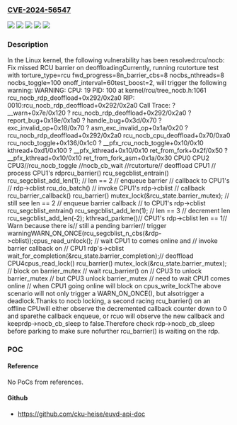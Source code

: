 ### [CVE-2024-56547](https://cve.mitre.org/cgi-bin/cvename.cgi?name=CVE-2024-56547)
![](https://img.shields.io/static/v1?label=Product&message=Linux&color=blue)
![](https://img.shields.io/static/v1?label=Version&message=&color=brightgreen)
![](https://img.shields.io/static/v1?label=Version&message=1fcb932c8b5ce86219d7dedcd63659351a43291c%20&color=brightgreen)
![](https://img.shields.io/static/v1?label=Version&message=6.12%20&color=brightgreen)
![](https://img.shields.io/static/v1?label=Vulnerability&message=n%2Fa&color=blue)

### Description

In the Linux kernel, the following vulnerability has been resolved:rcu/nocb: Fix missed RCU barrier on deoffloadingCurrently, running rcutorture test with torture_type=rcu fwd_progress=8n_barrier_cbs=8 nocbs_nthreads=8 nocbs_toggle=100 onoff_interval=60test_boost=2, will trigger the following warning:	WARNING: CPU: 19 PID: 100 at kernel/rcu/tree_nocb.h:1061 rcu_nocb_rdp_deoffload+0x292/0x2a0	RIP: 0010:rcu_nocb_rdp_deoffload+0x292/0x2a0	 Call Trace:	  <TASK>	  ? __warn+0x7e/0x120	  ? rcu_nocb_rdp_deoffload+0x292/0x2a0	  ? report_bug+0x18e/0x1a0	  ? handle_bug+0x3d/0x70	  ? exc_invalid_op+0x18/0x70	  ? asm_exc_invalid_op+0x1a/0x20	  ? rcu_nocb_rdp_deoffload+0x292/0x2a0	  rcu_nocb_cpu_deoffload+0x70/0xa0	  rcu_nocb_toggle+0x136/0x1c0	  ? __pfx_rcu_nocb_toggle+0x10/0x10	  kthread+0xd1/0x100	  ? __pfx_kthread+0x10/0x10	  ret_from_fork+0x2f/0x50	  ? __pfx_kthread+0x10/0x10	  ret_from_fork_asm+0x1a/0x30	  </TASK>CPU0                               CPU2                          CPU3//rcu_nocb_toggle             //nocb_cb_wait                   //rcutorture// deoffload CPU1             // process CPU1's rdprcu_barrier()    rcu_segcblist_entrain()        rcu_segcblist_add_len(1);        // len == 2        // enqueue barrier        // callback to CPU1's        // rdp->cblist                             rcu_do_batch()                                 // invoke CPU1's rdp->cblist                                 // callback                                 rcu_barrier_callback()                                                             rcu_barrier()                                                               mutex_lock(&rcu_state.barrier_mutex);                                                               // still see len == 2                                                               // enqueue barrier callback                                                               // to CPU1's rdp->cblist                                                               rcu_segcblist_entrain()                                                                   rcu_segcblist_add_len(1);                                                                   // len == 3                                 // decrement len                                 rcu_segcblist_add_len(-2);                             kthread_parkme()// CPU1's rdp->cblist len == 1// Warn because there is// still a pending barrier// trigger warningWARN_ON_ONCE(rcu_segcblist_n_cbs(&rdp->cblist));cpus_read_unlock();                                                                // wait CPU1 to comes online and                                                                // invoke barrier callback on                                                                // CPU1 rdp's->cblist                                                                wait_for_completion(&rcu_state.barrier_completion);// deoffload CPU4cpus_read_lock()  rcu_barrier()    mutex_lock(&rcu_state.barrier_mutex);    // block on barrier_mutex    // wait rcu_barrier() on    // CPU3 to unlock barrier_mutex    // but CPU3 unlock barrier_mutex    // need to wait CPU1 comes online    // when CPU1 going online will block on cpus_write_lockThe above scenario will not only trigger a WARN_ON_ONCE(), but alsotrigger a deadlock.Thanks to nocb locking, a second racing rcu_barrier() on an offline CPUwill either observe the decremented callback counter down to 0 and sparethe callback enqueue, or rcuo will observe the new callback and keeprdp->nocb_cb_sleep to false.Therefore check rdp->nocb_cb_sleep before parking to make sure nofurther rcu_barrier() is waiting on the rdp.

### POC

#### Reference
No PoCs from references.

#### Github
- https://github.com/cku-heise/euvd-api-doc

